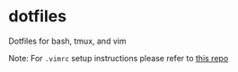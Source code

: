 # dotfiles
Dotfiles for bash, tmux, and vim

Note: For `.vimrc` setup instructions please refer to [this repo](https://github.com/tomwhross/dotvimrc)
